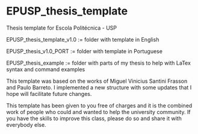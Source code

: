 # EPUSP_thesis_template
Thesis template for Escola Politécnica - USP


EPUSP_thesis_template_v1.0 := folder with template in English

EPUSP_thesis_v1.0_PORT := folder with template in Portuguese

EPUSP_thesis_example := folder with parts of my thesis to help with LaTex syntax and command examples

This template was based on the works of Miguel Vinicius Santini Frasson and Paulo Barreto.
I implemented a new structure with some updates that I hope will facilitate future changes.

This template has been given to you free of charges and it is the combined work of people who could and wanted to help the university community. 
If you have the skills to improve this class, please do so and share it with everybody else.
